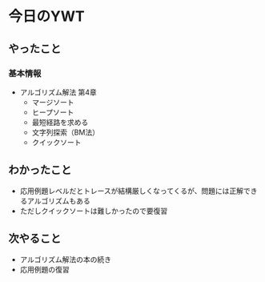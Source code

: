 # 今日のYWT

## やったこと

### 基本情報

- アルゴリズム解法 第4章
  - マージソート
  - ヒープソート
  - 最短経路を求める
  - 文字列探索（BM法）
  - クイックソート

## わかったこと

- 応用例題レベルだとトレースが結構厳しくなってくるが、問題には正解できるアルゴリズムもある
- ただしクイックソートは難しかったので要復習

## 次やること

- アルゴリズム解法の本の続き
- 応用例題の復習

